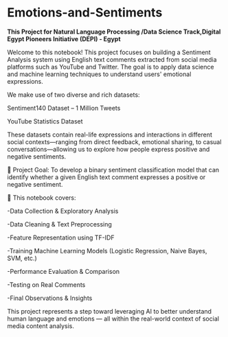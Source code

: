 # Emotions-and-Sentiments


**This Project for Natural Language Processing /Data Science Track,Digital Egypt Pioneers Initiative (DEPI) - Egypt**

   


Welcome to this notebook!
This project focuses on building a Sentiment Analysis system using English text comments extracted from social media platforms such as YouTube and Twitter. The goal is to apply data science and machine learning techniques to understand users' emotional expressions.

We make use of two diverse and rich datasets:

Sentiment140 Dataset – 1 Million Tweets

YouTube Statistics Dataset

These datasets contain real-life expressions and interactions in different social contexts—ranging from direct feedback, emotional sharing, to casual conversations—allowing us to explore how people express positive and negative sentiments.

🎯 Project Goal:
To develop a binary sentiment classification model that can identify whether a given English text comment expresses a positive or negative sentiment.

📌 This notebook covers:

-Data Collection & Exploratory Analysis

-Data Cleaning & Text Preprocessing

-Feature Representation using TF-IDF

-Training Machine Learning Models (Logistic Regression, Naive Bayes, SVM, etc.)

-Performance Evaluation & Comparison

-Testing on Real Comments

-Final Observations & Insights

This project represents a step toward leveraging AI to better understand human language and emotions — all within the real-world context of social media content analysis.
